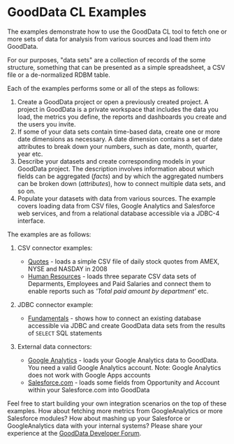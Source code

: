 # GoodData CL Examples

The examples demonstrate how to use the GoodData CL tool to fetch one or more sets of data for analysis from various sources and load them into GoodData.

For our purposes, "data sets" are a collection of records of the some structure, something that can be presented as a simple spreadsheet, a CSV file or a de-normalized RDBM table.

Each of the examples performs some or all of the steps as follows:

1. Create a GoodData project or open a previously created project. A project in GoodData is a private workspace that includes the data you load, the metrics you define, the reports and dashboards you create and the users you invite.
1. If some of your data sets contain time-based data, create one or more date dimensions as necessary. A date dimension contains a set of date attributes to break down your numbers, such as date, month, quarter, year etc.
1. Describe your datasets and create corresponding models in your GoodData project. The description involves information about which fields can be aggregated (_facts_) and by which the aggregated numbers can be broken down (_attributes_), how to connect multiple data sets, and so on. 
1. Populate your datasets with data from various sources. The example covers loading data from CSV files, Google Analytics and Salesforce web services, and from a relational database accessible via a JDBC-4 interface.

The examples are as follows:

1. CSV connector examples:

    - [Quotes](quotes/#readme) - loads a simple CSV file of daily stock quotes from AMEX, NYSE and NASDAY in 2008
    - [Human Resources](hr/#readme) - loads three separate CSV data sets of Deparments, Employees and Paid Salaries and connect them to enable reports such as _'Total paid amount by department'_ etc.

1. JDBC connector example: 

    - [Fundamentals](jdbc/#readme) - shows how to connect an existing database accessible via JDBC and create GoodData data sets from the results of `SELECT` SQL statements

1. External data connectors:

    - [Google Analytics](ga/#readme) - loads your Google Analytics data to GoodData. You need a valid Google Analytics account. Note: Google Analytics does not work with Google Apps accounts
    - [Salesforce.com](sfdc/#readme) - loads some fields from Opportunity and Account within your Salesforce.com into GoodData

Feel free to start building your own integration scenarios on the top of these examples. How about fetching more metrics from GoogleAnalytics or more Salesforce modules? How about mashing up your Salesforce or GoogleAnalytics data with your internal systems? Please share your experience at the [GoodData Developer Forum](http://support.gooddata.com/forums/176660-developer-forum).
